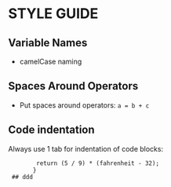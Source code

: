# STYLE GUIDE

## Variable Names
* camelCase naming


## Spaces Around Operators
* Put spaces around operators:
``` a = b + c ```

## Code indentation
Always use 1 tab for indentation of code blocks:
``` function toCelsius(fahrenheit) {
        return (5 / 9) * (fahrenheit - 32);
       } 
 ## ddd
